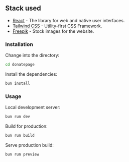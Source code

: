 ## Stack used
- [React](https://react.dev) - The library for web and native user interfaces.
- [Tailwind CSS](https://tailwindcss.com) - Utility-first CSS Framework.
- [Freepik](https://freepik.com) - Stock images for the website.

### Installation


Change into the directory:
```bash
cd donatepage
```

Install the dependencies:
```bash
bun install
```

### Usage
Local development server:
```bash
bun run dev
```

Build for production:
```bash
bun run build
```

Serve production build:
```bash
bun run preview
```

